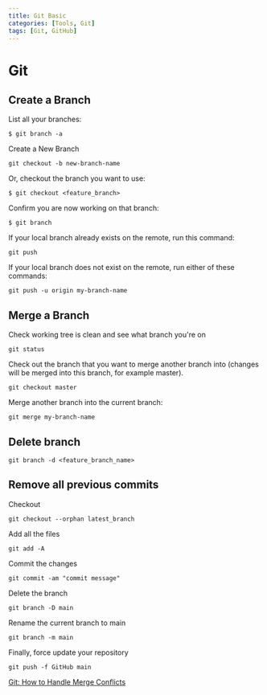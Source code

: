 ```yaml
---
title: Git Basic
categories: [Tools, Git]
tags: [Git, GitHub]
---
```


# Git


## Create a Branch
List all your branches:
```
$ git branch -a
```
Create a New Branch
```
git checkout -b new-branch-name
```
Or, checkout the branch you want to use:
```
$ git checkout <feature_branch> 
```

Confirm you are now working on that branch:
```
$ git branch 
```
If your local branch already exists on the remote, run this command:
```
git push
```
If your local branch does not exist on the remote, run either of these commands:
```
git push -u origin my-branch-name
```

## Merge a Branch
Check working tree is clean and see what branch you're on
```
git status
```
Check out the branch that you want to merge another branch into (changes will be merged into this branch, for example master).
```
git checkout master
```
Merge another branch into the current branch:
```
git merge my-branch-name
```

## Delete branch
```
git branch -d <feature_branch_name>
```

## Remove all previous commits

Checkout
```
git checkout --orphan latest_branch
```
Add all the files
```
git add -A
```
Commit the changes

```
git commit -am "commit message"
```
Delete the branch
```
git branch -D main
```
Rename the current branch to main
```
git branch -m main
```
Finally, force update your repository
```
git push -f GitHub main
```


[Git: How to Handle Merge Conflicts](https://www.nobledesktop.com/learn/git/merge-conflicts)

